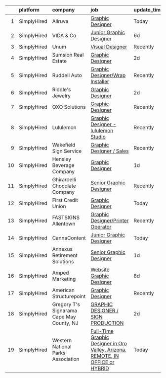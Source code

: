 

|    | platform    | company                                   | job                                                                                                                                                                                         | update_time   | location            |
|---:|:------------|:------------------------------------------|:--------------------------------------------------------------------------------------------------------------------------------------------------------------------------------------------|:--------------|:--------------------|
|  1 | SimplyHired | Allruva                                   | [Graphic Designer](https://www.simplyhired.com/job/AyomhLkunQOOo7oFFJZKqVS7lVePy3jXLYSTAJM1VUHTuA7Cw2K3Nw?q=graphic+designer)                                                               | Today         | Remote              |
|  2 | SimplyHired | VIDA & Co                                 | [Junior Graphic Designer](https://www.simplyhired.com/job/MFPj8k072KQoOklLnzZX62SSDUt874VJvAIMYe7BV9YcLgG-2mzfvA?q=graphic+designer)                                                        | 6d            | Remote              |
|  3 | SimplyHired | Unum                                      | [Visual Designer](https://www.simplyhired.com/job/1f6PBya-uOBGQP6DXA55Ub8HjtOOQfIEI9Ivy8kU2dwlvHy8RG2Mww?q=graphic+designer)                                                                | Recently      | Portland, ME        |
|  4 | SimplyHired | Sumsion Real Estate                       | [Graphic Designer](https://www.simplyhired.com/job/eTcUWIBEQXb-eLkvxwWGirTxv8NBQxh16AfxHjN8A8M_J9D72_dXew?q=graphic+designer)                                                               | 2d            | Remote              |
|  5 | SimplyHired | Ruddell Auto                              | [Graphic Designer/Wrap Installer](https://www.simplyhired.com/job/ajBuBy_i5ox-3IxXVO1Z0h4bkN1J6RZN4kDRj4Q2JSc_MWJ3RHVkbQ?q=graphic+designer)                                                | Recently      | Port Angeles, WA    |
|  6 | SimplyHired | Riddle's Jewelry                          | [Graphic Designer](https://www.simplyhired.com/job/63fj4dRHvIgr4WVZ6IpxHH8xWQsbBWaTk-cvH0piyIFM3ZNtTUNgBQ?q=graphic+designer)                                                               | 2d            | Rapid City, SD      |
|  7 | SimplyHired | OXO Solutions                             | [Graphic Designer](https://www.simplyhired.com/job/BXUyWLRJM5GqlXxmpwBw-g_A_qs7M6-f7IDZTvQqqHxFROKtKw3p1Q?q=graphic+designer)                                                               | Recently      | Adobe, AZ           |
|  8 | SimplyHired | Lululemon                                 | [Graphic Designer - lululemon Studio](https://www.simplyhired.com/job/QDdfRHQk7NB_eWzrljh_CpiepmhalH6J8nyLgMbAH_xZXknAOLCCwA?q=graphic+designer)                                            | Recently      | Los Angeles, CA     |
|  9 | SimplyHired | Wakefield Sign Service                    | [Graphic Designer / Sales](https://www.simplyhired.com/job/5TGa3fnlIvbVQ2z1YcSgIjCqvFojbOfyAcuG60mQfEh_EbItIZSSaw?q=graphic+designer)                                                       | Recently      | College Station, TX |
| 10 | SimplyHired | Hensley Beverage Company                  | [Graphic Designer](https://www.simplyhired.com/job/eMFAqfN5jeVQMkNkRVEZcV7Ax5fBDskH6LHlL51u9fzGo_jtRY53Vw?q=graphic+designer)                                                               | 1d            | Phoenix, AZ         |
| 11 | SimplyHired | Ghirardelli Chocolate Company             | [Senior Graphic Designer](https://www.simplyhired.com/job/INZj1RwZuVtR5dWO0moJTYfQh93qPwaJ9-z_GSOgfq0IwO3ogwHI5g?q=graphic+designer)                                                        | Recently      | San Leandro, CA     |
| 12 | SimplyHired | First Credit Union                        | [Graphic Designer](https://www.simplyhired.com/job/MFXHAg0dvxvtdlmyaJTyRLiDesLYgOYRR5B8fDcDBu1XDEXK5yIJJg?q=graphic+designer)                                                               | Today         | Chandler, AZ        |
| 13 | SimplyHired | FASTSIGNS Allentown                       | [Graphic Designer/Printer Operator](https://www.simplyhired.com/job/uTjzqSpwRCMhTfpy3c4dRDVji4qNunHlzhAM11W8uI2ENukkSN-kSA?q=graphic+designer)                                              | Recently      | Lehigh Valley, PA   |
| 14 | SimplyHired | CannaContent                              | [Junior Graphic Designer](https://www.simplyhired.com/job/p9nNWjAmQPTExnvc3op4nCqhgtpwUHmCsuqFwfwdp_YXfgooLYmfzA?q=graphic+designer)                                                        | Today         | Remote              |
| 15 | SimplyHired | Annexus Retirement Solutions              | [Senior Graphic Designer](https://www.simplyhired.com/job/y7YChyftkCRpc7zXzrYVyGpwBYggGLoPHGu0ZVZ97c_pnJhCkw9fYw?q=graphic+designer)                                                        | 1d            | Scottsdale, AZ      |
| 16 | SimplyHired | Amped Marketing                           | [Website Graphic Designer](https://www.simplyhired.com/job/lVDYlWLcnH2Q3Tsjz5gz9yXKvUmT5Kj5Mv0NUy8KyLRgv9aNkg0kcQ?q=graphic+designer)                                                       | 8d            | Tucson, AZ          |
| 17 | SimplyHired | American Structurepoint                   | [Graphic Designer](https://www.simplyhired.com/job/d5oEDTmd8ddvnkPUsMxhgO3hejHj_lT1yn78R3CCKG2Rnopc5685PA?q=graphic+designer)                                                               | Recently      | Indianapolis, IN    |
| 18 | SimplyHired | Gregory T's Signarama Cape May County, NJ | [GRAPHIC DESIGNER / SIGN PRODUCTION](https://www.simplyhired.com/job/Gmj3bFKnWAcOs3Ct2CUz0JBmONaL0id2moQ9ldQm194AMsJX8NHwiQ?q=graphic+designer)                                             | 2d            | Hammonton, NJ       |
| 19 | SimplyHired | Western National Parks Association        | [Full-Time Graphic Designer in Oro Valley, Arizona. REMOTE, IN OFFICE or HYBRID](https://www.simplyhired.com/job/FGJIiNgxS18EOUAbCc6Qimz0G-dwnw_3RYhWLzfos5Ql5fUkSrHcxw?q=graphic+designer) | Today         | Tucson, AZ          |